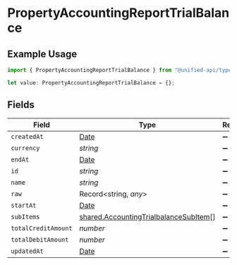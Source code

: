 # PropertyAccountingReportTrialBalance

## Example Usage

```typescript
import { PropertyAccountingReportTrialBalance } from "@unified-api/typescript-sdk/sdk/models/shared";

let value: PropertyAccountingReportTrialBalance = {};
```

## Fields

| Field                                                                                                 | Type                                                                                                  | Required                                                                                              | Description                                                                                           |
| ----------------------------------------------------------------------------------------------------- | ----------------------------------------------------------------------------------------------------- | ----------------------------------------------------------------------------------------------------- | ----------------------------------------------------------------------------------------------------- |
| `createdAt`                                                                                           | [Date](https://developer.mozilla.org/en-US/docs/Web/JavaScript/Reference/Global_Objects/Date)         | :heavy_minus_sign:                                                                                    | N/A                                                                                                   |
| `currency`                                                                                            | *string*                                                                                              | :heavy_minus_sign:                                                                                    | N/A                                                                                                   |
| `endAt`                                                                                               | [Date](https://developer.mozilla.org/en-US/docs/Web/JavaScript/Reference/Global_Objects/Date)         | :heavy_minus_sign:                                                                                    | N/A                                                                                                   |
| `id`                                                                                                  | *string*                                                                                              | :heavy_minus_sign:                                                                                    | N/A                                                                                                   |
| `name`                                                                                                | *string*                                                                                              | :heavy_minus_sign:                                                                                    | N/A                                                                                                   |
| `raw`                                                                                                 | Record<string, *any*>                                                                                 | :heavy_minus_sign:                                                                                    | N/A                                                                                                   |
| `startAt`                                                                                             | [Date](https://developer.mozilla.org/en-US/docs/Web/JavaScript/Reference/Global_Objects/Date)         | :heavy_minus_sign:                                                                                    | N/A                                                                                                   |
| `subItems`                                                                                            | [shared.AccountingTrialbalanceSubItem](../../../sdk/models/shared/accountingtrialbalancesubitem.md)[] | :heavy_minus_sign:                                                                                    | N/A                                                                                                   |
| `totalCreditAmount`                                                                                   | *number*                                                                                              | :heavy_minus_sign:                                                                                    | N/A                                                                                                   |
| `totalDebitAmount`                                                                                    | *number*                                                                                              | :heavy_minus_sign:                                                                                    | N/A                                                                                                   |
| `updatedAt`                                                                                           | [Date](https://developer.mozilla.org/en-US/docs/Web/JavaScript/Reference/Global_Objects/Date)         | :heavy_minus_sign:                                                                                    | N/A                                                                                                   |